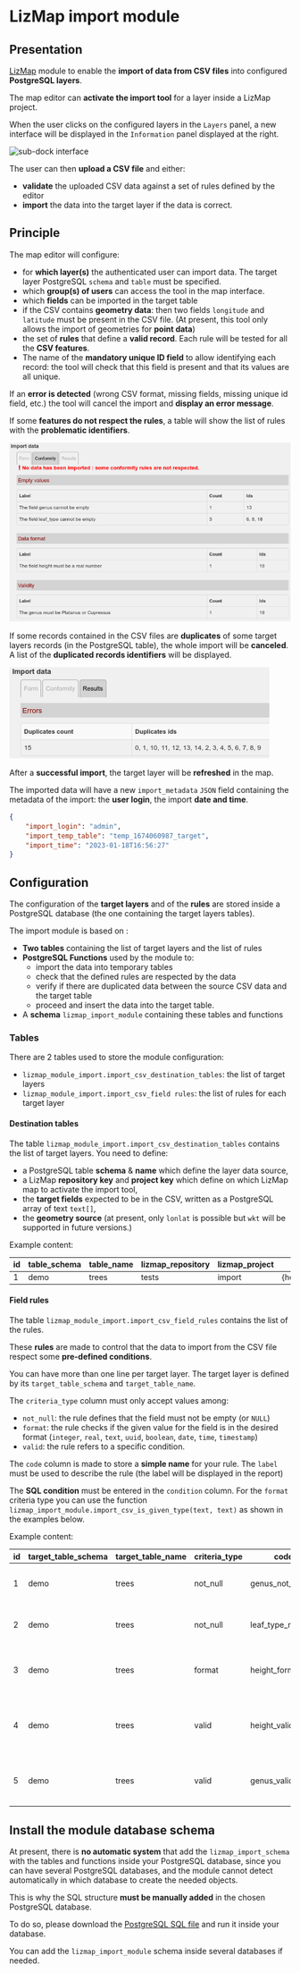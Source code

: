 # LizMap import module

## Presentation

[LizMap](https://www.lizmap.com/) module to enable the **import of data from CSV files**
into configured **PostgreSQL layers**.

The map editor can **activate the import tool** for a layer inside a LizMap project.

When the user clicks on the configured layers in the `Layers` panel, a new interface
will be displayed in the `Information` panel displayed at the right.

![sub-dock interface](media/import_video_demo.gif)

The user can then **upload a CSV file** and either:

* **validate** the uploaded CSV data against a set of rules defined by the editor
* **import** the data into the target layer if the data is correct.

## Principle

The map editor will configure:

* for **which layer(s)** the authenticated user can import data. The target layer
  PostgreSQL `schema` and `table` must be specified.
* which **group(s) of users** can access the tool in the map interface.
* which **fields** can be imported in the target table
* if the CSV contains **geometry data**: then two fields `longitude` and `latitude`
  must be present in the CSV file. (At present, this tool only allows the import of
  geometries for **point data**)
* the set of **rules** that define a **valid record**. Each rule will be tested
  for all the **CSV features**.
* The name of the **mandatory unique ID field** to allow identifying each record:
  the tool will check that this field is present and that its values are all unique.

If an **error is detected** (wrong CSV format, missing fields, missing unique id field, etc.)
the tool will cancel the import and **display an error message**.

If some **features do not respect the rules**, a table will show the list of rules
with the **problematic identifiers**.

![sub-dock interface](media/import_check_table.jpg)

If some records contained in the CSV files are **duplicates** of some target layers
records (in the PostgreSQL table), the whole import will be **canceled**. A list of the
**duplicated records identifiers** will be displayed.

![sub-dock interface](media/import_duplicate_table.jpg)

After a **successful import**, the target layer will be **refreshed** in the map.

The imported data will have a new `import_metadata` `JSON` field containing the metadata
of the import: the **user login**, the import **date and time**.

```json
{
    "import_login": "admin",
    "import_temp_table": "temp_1674060987_target",
    "import_time": "2023-01-18T16:56:27"
}
```

## Configuration

The configuration of the **target layers** and of the **rules** are stored inside
a PostgreSQL database (the one containing the target layers tables).

The import module is based on :

* **Two tables** containing the list of target layers and the list of rules
* **PostgreSQL Functions** used by the module to:
  * import the data into temporary tables
  * check that the defined rules are respected by the data
  * verify if there are duplicated data between the source CSV data and the target table
  * proceed and insert the data into the target table.
* A **schema** `lizmap_import_module` containing these tables and functions

### Tables

There are 2 tables used to store the module configuration:

* `lizmap_module_import.import_csv_destination_tables`: the list of target layers
* `lizmap_module_import.import_csv_field rules`: the list of rules for each target layer

#### Destination tables

The table `lizmap_module_import.import_csv_destination_tables` contains
the list of target layers. You need to define:

* a PostgreSQL table **schema** & **name** which define the layer data source,
* a LizMap **repository key** and **project key** which define
  on which LizMap map to activate the import tool,
* the **target fields** expected to be in the CSV, written as a PostgreSQL array of text `text[]`,
* the **geometry source** (at present, only `lonlat` is possible but `wkt`
  will be supported in future versions.)

Example content:

| id | table_schema | table_name | lizmap_repository | lizmap_project | target_fields              | geometry_source | unique_id_field |
|----|--------------|------------|-------------------|----------------|----------------------------|-----------------|-----------------|
| 1  | demo         | trees      | tests             | import         | {height,genus,leaf_type}   | lonlat          | id_csv          |


#### Field rules

The table `lizmap_module_import.import_csv_field_rules` contains
the list of the rules.

These **rules** are made to control that the data to import from the CSV
file respect some **pre-defined conditions**.

You can have more than one line per target layer. The target layer is defined
by its `target_table_schema` and `target_table_name`.

The `criteria_type` column must only accept values among:

* `not_null`: the rule defines that the field must not be empty (or `NULL`)
* `format`: the rule checks if the given value for the field is in the desired format
  (`integer`, `real`, `text`, `uuid`, `boolean`, `date`, `time`, `timestamp`)
* `valid`: the rule refers to a specific condition.

The `code` column is made to store a **simple name** for your rule. The `label` must be used
to describe the rule (the label will be displayed in the report)

The **SQL condition** must be entered in the `condition` column. For the `format` criteria type
you can use the function `lizmap_import_module.import_csv_is_given_type(text, text)` as shown
in the examples below.

Example content:

| id | target_table_schema | target_table_name | criteria_type | code               | label                                         | description | condition                                                          | join_table |
|----|---------------------|-------------------|---------------|--------------------|-----------------------------------------------|-------------|--------------------------------------------------------------------|------------|
| 1  | demo                | trees             | not_null      | genus_not_null     | The field genus cannot be empty               |             | genus IS NOT NULL                                                  |            |
| 2  | demo                | trees             | not_null      | leaf_type_not_null | The field leaf_type cannot be empty           |             | leaf_type IS NOT NULL                                              |            |
| 3  | demo                | trees             | format        | height_format      | The field height must be a real number        |             | lizmap_import_module.import_csv_is_given_type(height, 'integer') |            |
| 4  | demo                | trees             | valid         | height_valid       | The height value must be between 1.0 and 30.0 |             | height BETWEEN 1.0 AND 30.0                                        |            |
| 5  | demo                | trees             | valid         | genus_valid        | The genus must be Platanus or Cupressus       |             | "genus IN ('Cupressus', 'Platanus')"                               |            |


## Install the module database schema

At present, there is **no automatic system** that add the `lizmap_import_schema`
with the tables and functions inside your PostgreSQL database, since you can have
several PostgreSQL databases, and the module cannot detect automatically
in which database to create the needed objects.

This is why the SQL structure **must be manually added** in the chosen PostgreSQL database.

To do so, please download the [PostgreSQL SQL file](import/install/sql/import.sql) and run it inside your database.

You can add the `lizmap_import_module` schema inside several databases if needed.
